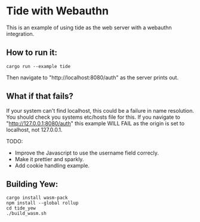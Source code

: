 Tide with Webauthn
===================

This is an example of using tide as the web server with a webauthn
integration.

How to run it:
--------------

```
cargo run --example tide
```

Then navigate to "http://localhost:8080/auth" as the server prints out.

What if that fails?
-------------------

If your system can't find localhost, this could be a failure in name resolution.
You should check you systems etc/hosts file for this. If you navigate to
"http://127.0.0.1:8080/auth" this example WILL FAIL as the origin is set to
localhost, not 127.0.0.1.

TODO:

* Improve the Javascript to use the username field correcly.
* Make it prettier and sparkly.
* Add cookie handling example.

Building Yew:
-------------

```
cargo install wasm-pack
npm install --global rollup
cd tide_yew
./build_wasm.sh
```



